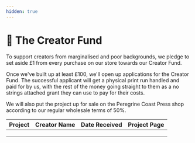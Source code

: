 ```yaml
---
hidden: true
---
```


# 💸 The Creator Fund

To support creators from marginalised and poor backgrounds, we pledge to set aside £1 from every purchase on our store towards our Creator Fund.

Once we've built up at least £100, we'll open up applications for the Creator Fund. The successful applicant will get a physical print run handled and paid for by us, with the rest of the money going straight to them as a no strings attached grant they can use to pay for their costs.

We will also put the project up for sale on the Peregrine Coast Press shop according to our regular wholesale terms of 50%.

<table><thead><tr><th>Project</th><th>Creator Name</th><th>Date Received</th><th data-type="content-ref">Project Page</th></tr></thead><tbody><tr><td></td><td></td><td></td><td></td></tr><tr><td></td><td></td><td></td><td></td></tr><tr><td></td><td></td><td></td><td></td></tr></tbody></table>

